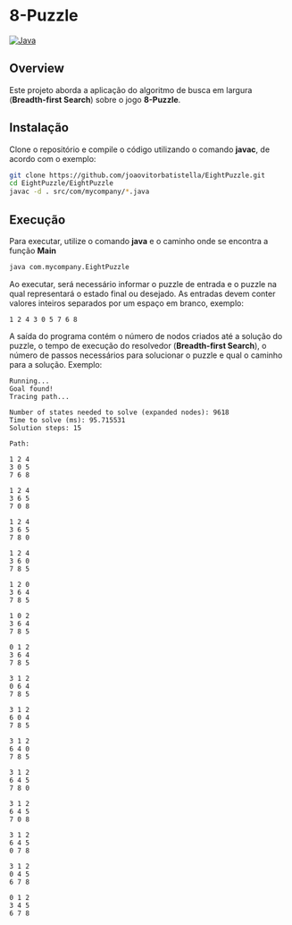 # 8-Puzzle

[![Java](https://img.shields.io/badge/java-22.0.1-gree)](https://jdk.java.net/)

## Overview

Este projeto aborda a aplicação do algoritmo de busca em largura (**Breadth-first Search**) sobre o jogo **8-Puzzle**.

## Instalação

Clone o repositório e compile o código utilizando o comando **javac**, de acordo com o exemplo:

```Bash
git clone https://github.com/joaovitorbatistella/EightPuzzle.git
cd EightPuzzle/EightPuzzle
javac -d . src/com/mycompany/*.java
```

## Execução

Para executar, utilize o comando **java** e o caminho onde se encontra a função **Main**
```Bash
java com.mycompany.EightPuzzle
```
Ao executar, será necessário informar o puzzle de entrada e o puzzle na qual representará o estado final ou desejado.
As entradas devem conter valores inteiros separados por um espaço em branco, exemplo:
```text
1 2 4 3 0 5 7 6 8
```

A saída do programa contém o número de nodos criados até a solução do puzzle, o tempo de execução do resolvedor (**Breadth-first Search**), 
o número de passos necessários para solucionar o puzzle e qual o caminho para a solução. Exemplo:
```text
Running...
Goal found!
Tracing path...

Number of states needed to solve (expanded nodes): 9618
Time to solve (ms): 95.715531
Solution steps: 15

Path:

1 2 4 
3 0 5 
7 6 8 

1 2 4 
3 6 5 
7 0 8 

1 2 4 
3 6 5 
7 8 0 

1 2 4 
3 6 0 
7 8 5 

1 2 0 
3 6 4 
7 8 5 

1 0 2 
3 6 4 
7 8 5 

0 1 2 
3 6 4 
7 8 5 

3 1 2 
0 6 4 
7 8 5 

3 1 2 
6 0 4 
7 8 5 

3 1 2 
6 4 0 
7 8 5 

3 1 2 
6 4 5 
7 8 0 

3 1 2 
6 4 5 
7 0 8 

3 1 2 
6 4 5 
0 7 8 

3 1 2 
0 4 5 
6 7 8 

0 1 2 
3 4 5 
6 7 8
```